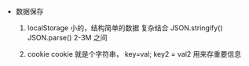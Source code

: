 - 数据保存
    1. localStorage 小的，结构简单的数据
       复杂结合 JSON.stringify()
                JSON.parse() 2-3M 之间
    
    2. cookie
            cookie 就是个字符串， key=val; key2 = val2 用来存重要信息